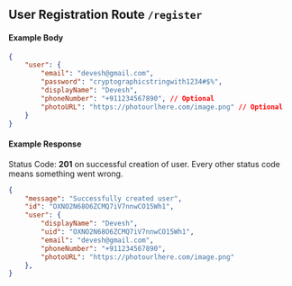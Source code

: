## User Registration Route `/register`

#### Example Body

```json
{
	"user": {
		"email": "devesh@gmail.com",
		"password": "cryptographicstringwith1234#$%",
		"displayName": "Devesh",
		"phoneNumber": "+911234567890", // Optional
		"photoURL": "https://photourlhere.com/image.png" // Optional
	}
}
```

#### Example Response

Status Code: **201** on successful creation of user.
Every other status code means something went wrong.

```json
{
    "message": "Successfully created user",
    "id": "OXNO2N68O6ZCMQ7iV7nnwCO15Wh1",
    "user": {
        "displayName": "Devesh",
        "uid": "OXNO2N68O6ZCMQ7iV7nnwCO15Wh1",
        "email": "devesh@gmail.com",
		"phoneNumber": "+911234567890",
		"photoURL": "https://photourlhere.com/image.png"
    },
}
```
